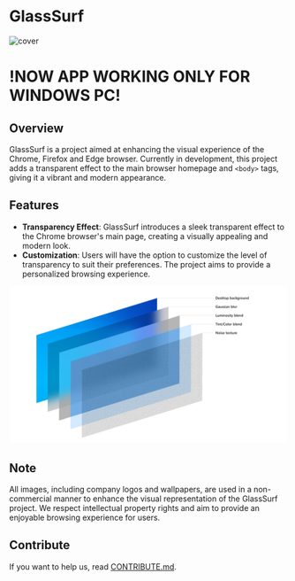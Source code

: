 # GlassSurf

![cover](./cover.png)

# !NOW APP WORKING ONLY FOR WINDOWS PC!

## Overview

GlassSurf is a project aimed at enhancing the visual experience of the Chrome, Firefox and Edge browser. Currently in development, this project adds a transparent effect to the main browser homepage  and ``<body>`` tags, giving it a vibrant and modern appearance.

## Features

- **Transparency Effect**: GlassSurf introduces a sleek transparent effect to the Chrome browser's main page, creating a visually appealing and modern look.
- **Customization**: Users will have the option to customize the level of transparency to suit their preferences. The project aims to provide a personalized browsing experience.

![acrylic-recipe](./acrylic-recipe-diagram.jpg)

## Note

All images, including company logos and wallpapers, are used in a non-commercial manner to enhance the visual representation of the GlassSurf project. We respect intellectual property rights and aim to provide an enjoyable browsing experience for users.

## Contribute

If you want to help us, read [CONTRIBUTE.md](CONTRIBUTE.md).
